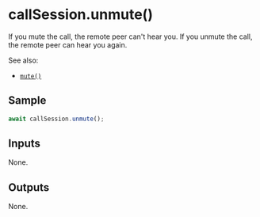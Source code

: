 # callSession.unmute()

If you mute the call, the remote peer can't hear you. If you unmute the call, the remote peer can hear you again.

See also:

* [`mute()`](mute.md)

## Sample

```ts
await callSession.unmute();
```

## Inputs 

None.

## Outputs

None.

